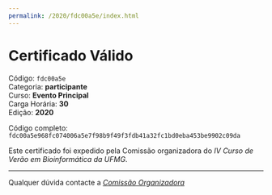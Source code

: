 ```yaml
---
permalink: /2020/fdc00a5e/index.html
---
```


# Certificado Válido

Código: `fdc00a5e`<br>
Categoria: **participante**<br>
Curso: **Evento Principal**<br>
Carga Horária: **30**<br>
Edição: **2020**<br>


Código completo: `fdc00a5e968fc074006a5e7f98b9f49f3fdb41a32fc1bd0eba453be9902c09da`


Este certificado foi expedido pela Comissão organizadora do *IV Curso de Verão em Bioinformática da UFMG*.

----

Qualquer dúvida contacte a [_Comissão Organizadora_](<mailto:cursobioinfoufmg@gmail.com$subject=[Certificados]>)

